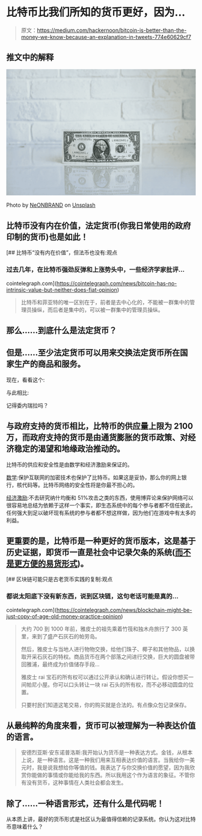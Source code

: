 # 比特币比我们所知的货币更好，因为…

> 原文：<https://medium.com/hackernoon/bitcoin-is-better-than-the-money-we-know-because-an-explanation-in-tweets-774e60629cf7>

## 推文中的解释

![](img/54852dba5d40f08a667e86b72b9ea764.png)

Photo by [NeONBRAND](https://unsplash.com/photos/JW6r_0CPYec?utm_source=unsplash&utm_medium=referral&utm_content=creditCopyText) on [Unsplash](https://unsplash.com/?utm_source=unsplash&utm_medium=referral&utm_content=creditCopyText)

## 比特币没有内在价值，法定货币(你我日常使用的政府印制的货币)也是如此！

[](https://cointelegraph.com/news/bitcoin-has-no-intrinsic-value-but-neither-does-fiat-opinion) [## 比特币“没有内在价值”，但法币也没有:观点

### 过去几年，在比特币强劲反弹和上涨势头中，一些经济学家批评…

cointelegraph.com](https://cointelegraph.com/news/bitcoin-has-no-intrinsic-value-but-neither-does-fiat-opinion) 

> 比特币和菲亚特的唯一区别在于，前者是去中心化的，不能被一群集中的管理员操纵，而后者是集中的，可以被一群集中的管理员操纵。

## 那么……到底什么是法定货币？

## 但是……至少法定货币可以用来交换法定货币所在国家生产的商品和服务。

现在，看看这个:

与此相比:

记得委内瑞拉吗？

## 与政府支持的货币相比，比特币的供应量上限为 2100 万，而政府支持的货币是由通货膨胀的货币政策、对经济稳定的渴望和地缘政治推动的。

比特币的供应和安全性是由数学和经济激励来保证的。

[数学](https://www.coindesk.com/math-behind-bitcoin/):保护互联网的加密技术也保护了比特币。如果这是妥协，那么你的网上银行，核代码等。比特币网络的安全性将是你最不担心的。

[经济激励](https://hackernoon.com/cryptoeconomics-paving-the-future-of-blockchain-technology-13b04dab971):不去研究纳什均衡和 51%攻击之类的东西，使用博弈论来保护网络可以很容易地总结为依赖于这样一个事实，即生态系统中的每个参与者都不信任彼此，任何强大到足以破坏现有系统的参与者都不想这样做，因为他们在游戏中有太多的利益。

## 更重要的是，比特币是一种更好的货币版本，这是基于历史证据，即货币一直是社会中记录欠条的系统([而不是更方便的易货形式](https://www.theatlantic.com/business/archive/2016/02/barter-society-myth/471051/))。

[](https://cointelegraph.com/news/blockchain-might-be-just-copy-of-age-old-money-practice-opinion) [## 区块链可能只是古老货币实践的复制:观点

### 都说太阳底下没有新东西，说到区块链，这句老话可能是真的…

cointelegraph.com](https://cointelegraph.com/news/blockchain-might-be-just-copy-of-age-old-money-practice-opinion) 

> 大约 700 到 1000 年前，雅皮士的祖先乘着竹筏和独木舟旅行了 300 英里，来到了盛产石灰石的帕劳岛。
> 
> 然后，雅皮士与当地人进行物物交换，给他们珠子、椰子和其他物品，以换取开采石灰石的特权。商品货币在两个部落之间进行交换，巨大的圆盘被带回雅浦，最终成为价值储存手段…
> 
> 雅皮士 rai 宝石的所有权可以通过公开承认和确认进行转让。假设你想买一间帕尼小屋。你可以口头转让一块 rai 石头的所有权，而不必移动圆盘的位置。
> 
> 只要村民们知道这笔交易，你的购买就是合法的。有点像众包记录保存。

## 从最纯粹的角度来看，货币可以被理解为一种表达价值的语言。

> 安德烈亚斯·安东诺普洛斯:我开始认为货币是一种表达方式。金钱，从根本上说，是一种语言。这是一种我们用来互相表达价值的语言。当我给你一美元时，我是说我想给你等值的钱。我表达了与你交换价值的愿望，因为我欣赏你能做的事情或你能给我的东西。所以我用这个作为语言的象征。不管你有没有货币，这种事情在人类社会都会发生。

## 除了……一种语言形式，还有什么是代码呢！

从本质上讲，最好的货币形式是社区认为最值得信赖的记录系统。你认为这对比特币意味着什么？